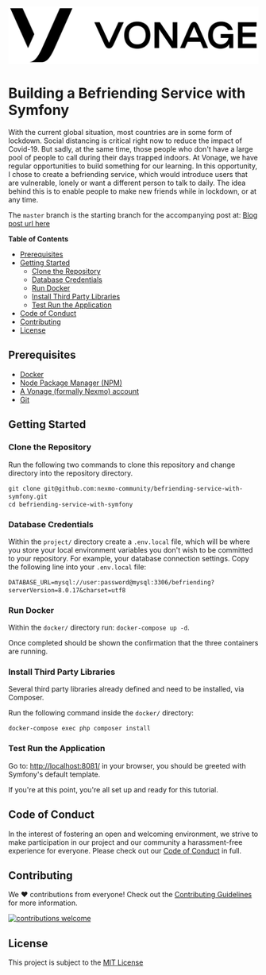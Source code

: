 ![Vonage][logo]

# Building a Befriending Service with Symfony

With the current global situation, most countries are in some form of lockdown. Social distancing is critical right now to reduce the impact of Covid-19. But sadly, at the same time, those people who don't have a large pool of people to call during their days trapped indoors. At Vonage, we have regular opportunities to build something for our learning. In this opportunity, I chose to create a befriending service, which would introduce users that are vulnerable, lonely or want a different person to talk to daily. The idea behind this is to enable people to make new friends while in lockdown, or at any time.

The `master` branch is the starting branch for the accompanying post at: [Blog post url here](#)

**Table of Contents**

- [Prerequisites](#prerequisites)
- [Getting Started](#getting-started)
  - [Clone the Repository](#clone-the-repository)
  - [Database Credentials](#database-credentials)
  - [Run Docker](#run-docker)
  - [Install Third Party Libraries](#install-third-party-libraries)
  - [Test Run the Application](#test-run-the-application)
- [Code of Conduct](#code-of-conduct)
- [Contributing](#contributing)
- [License](#license)

## Prerequisites

- [Docker](https://www.docker.com/)
- [Node Package Manager (NPM)](https://www.npmjs.com/get-npm)
- [A Vonage (formally Nexmo) account](https://dashboard.nexmo.com/sign-up?utm_source=DEV_REL&utm_medium=github&utm_campaign=befriending-service-with-symfony)
- [Git](https://git-scm.com/book/en/v2/Getting-Started-Installing-Git)

## Getting Started

### Clone the Repository

Run the following two commands to clone this repository and change directory into the repository directory.

```
git clone git@github.com:nexmo-community/befriending-service-with-symfony.git
cd befriending-service-with-symfony
```

### Database Credentials

Within the `project/` directory create a `.env.local` file, which will be where you store your local environment variables you don't wish to be committed to your repository. For example, your database connection settings. Copy the following line into your `.env.local` file:

```
DATABASE_URL=mysql://user:password@mysql:3306/befriending?serverVersion=8.0.17&charset=utf8
```

### Run Docker

Within the `docker/` directory run: `docker-compose up -d`.

Once completed should be shown the confirmation that the three containers are running.

### Install Third Party Libraries

Several third party libraries already defined and need to be installed, via Composer.

Run the following command inside the `docker/` directory:

```
docker-compose exec php composer install
```

### Test Run the Application

Go to: [http://localhost:8081/](http://localhost:8081) in your browser, you should be greeted with Symfony's default template.

If you're at this point, you're all set up and ready for this tutorial.

## Code of Conduct

In the interest of fostering an open and welcoming environment, we strive to make participation in our project and our community a harassment-free experience for everyone. Please check out our [Code of Conduct][coc] in full.

## Contributing
We :heart: contributions from everyone! Check out the [Contributing Guidelines][contributing] for more information.

[![contributions welcome][contribadge]][issues]

## License

This project is subject to the [MIT License][license]

[logo]: vonage_logo.png "Vonage"
[contribadge]: https://img.shields.io/badge/contributions-welcome-brightgreen.svg?style=flat "Contributions Welcome"

[coc]: CODE_OF_CONDUCT.md "Code of Conduct"
[contributing]: CONTRIBUTING.md "Contributing"
[license]: LICENSE "MIT License"

[issues]: ./../../issues "Issues"
